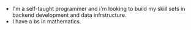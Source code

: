- I'm a self-taught programmer and i'm looking to build my skill sets in backend development and data infrstructure. 
- I have a bs in mathematics.
